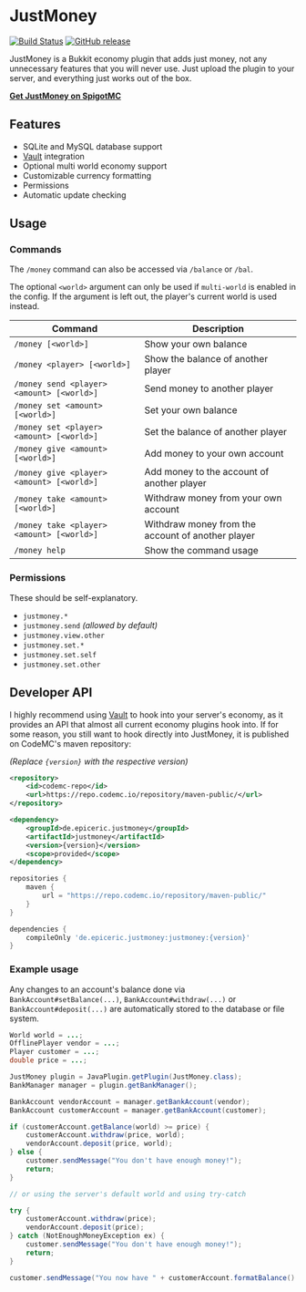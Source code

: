 # JustMoney

[![Build Status](https://ci.codemc.io/buildStatus/icon?job=EpicEricEE/JustMoney&style=flat)](https://ci.codemc.io/job/EpicEricEE/job/JustMoney/)
[![GitHub release](https://img.shields.io/github/release/EpicEricEE/JustMoney.svg)](https://github.com/EpicEricEE/JustMoney/releases/)

JustMoney is a Bukkit economy plugin that adds just money, not any unnecessary features that you will never use.
Just upload the plugin to your server, and everything just works out of the box.

[**Get JustMoney on SpigotMC**](https://www.spigotmc.org/resources/justmoney.81941/)

## Features
- SQLite and MySQL database support
- [Vault](https://www.spigotmc.org/resources/vault.34315/) integration
- Optional multi world economy support
- Customizable currency formatting
- Permissions
- Automatic update checking


## Usage

### Commands
The `/money` command can also be accessed via `/balance` or `/bal`.

The optional `<world>` argument can only be used if `multi-world` is enabled in the config. If the argument is left out, the player's current world is used instead.

| Command | Description |
| --- | --- |
| `/money [<world>]` | Show your own balance |
| `/money <player> [<world>]` | Show the balance of another player |
| `/money send <player> <amount> [<world>]` | Send money to another player |
| `/money set <amount> [<world>]` | Set your own balance |
| `/money set <player> <amount> [<world>]` | Set the balance of another player |
| `/money give <amount> [<world>]` | Add money to your own account |
| `/money give <player> <amount> [<world>]` | Add money to the account of another player |
| `/money take <amount> [<world>]` | Withdraw money from your own account |
| `/money take <player> <amount> [<world>]` | Withdraw money from the account of another player |
| `/money help` | Show the command usage |

### Permissions
These should be self-explanatory.

- `justmoney.*`
- `justmoney.send` *(allowed by default)*
- `justmoney.view.other`
- `justmoney.set.*`
- `justmoney.set.self`
- `justmoney.set.other`

## Developer API
I highly recommend using [Vault](https://www.spigotmc.org/resources/vault.34315/) to hook into your server's economy, as it provides an API that almost all current economy plugins hook into. If for some reason, you still want to hook directly into JustMoney, it is published on CodeMC's maven repository:

*(Replace `{version}` with the respective version)*
```xml
<repository>
    <id>codemc-repo</id>
    <url>https://repo.codemc.io/repository/maven-public/</url>
</repository>

<dependency>
    <groupId>de.epiceric.justmoney</groupId>
    <artifactId>justmoney</artifactId>
    <version>{version}</version>
    <scope>provided</scope>
</dependency>
```

```groovy
repositories {
    maven {
        url = "https://repo.codemc.io/repository/maven-public/"
    }
}

dependencies {
    compileOnly 'de.epiceric.justmoney:justmoney:{version}'
}
```

### Example usage
Any changes to an account's balance done via `BankAccount#setBalance(...)`, `BankAccount#withdraw(...)` or `BankAccount#deposit(...)` are automatically stored to the database or file system.

```java
World world = ...;
OfflinePlayer vendor = ...;
Player customer = ...;
double price = ...;

JustMoney plugin = JavaPlugin.getPlugin(JustMoney.class);
BankManager manager = plugin.getBankManager();

BankAccount vendorAccount = manager.getBankAccount(vendor);
BankAccount customerAccount = manager.getBankAccount(customer);

if (customerAccount.getBalance(world) >= price) {
    customerAccount.withdraw(price, world);
    vendorAccount.deposit(price, world);
} else {
    customer.sendMessage("You don't have enough money!");
    return;
}

// or using the server's default world and using try-catch

try {
    customerAccount.withdraw(price);
    vendorAccount.deposit(price);
} catch (NotEnoughMoneyException ex) {
    customer.sendMessage("You don't have enough money!");
    return;
}

customer.sendMessage("You now have " + customerAccount.formatBalance() + "left on your account!");
```
